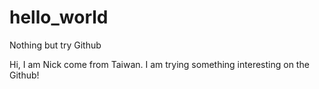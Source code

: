 # hello_world
Nothing but try Github

Hi, I am Nick come from Taiwan.
I am trying something interesting on the Github!
